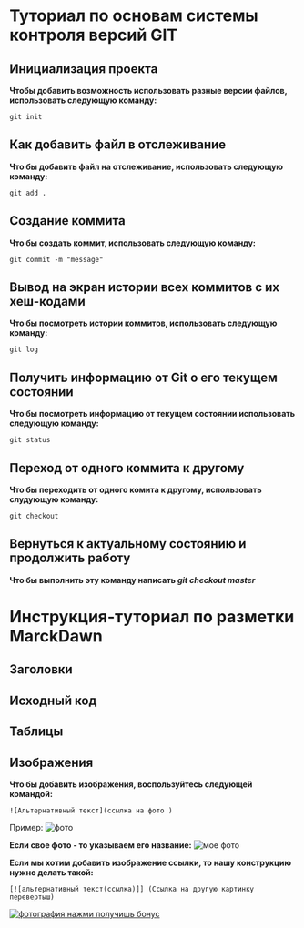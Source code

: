 # Туториал по основам системы контроля версий GIT


 ##  Инициализация проекта
 **Чтобы добавить возможность использовать разные версии файлов, использовать следующую команду:**
 
  ```
git init
  ```
## Как добавить файл в отслеживание
**Что бы добавить файл на отслеживание, использовать следующую команду:**
```
git add .
```
## Создание коммита
**Что бы создать коммит, использовать следующую команду:**
 ```
git commit -m "message"
 ```
 ## Вывод на экран истории всех коммитов с их хеш-кодами
 **Что бы посмотреть истории коммитов, использовать следующую команду:**
 ```
git log
 ```
 ## Получить информацию от Git о его текущем состоянии
 **Что бы посмотреть информацию от текущем состоянии использовать следующую команду:**
 ```
 git status
 ```
## Переход от одного коммита к другому
**Что бы переходить от одного комита к другому, использовать слудующую команду:**
```
git checkout
```
## Вернуться к актуальному состоянию и продолжить работу
**Что бы выполнить эту команду написать *git checkout master***


# Инструкция-туториал по разметки MarckDawn


## Заголовки




## Исходный код




## Таблицы



## Изображения

**Что бы добавить изображения, воспользуйтесь следующей командой:**

```
![Альтернативный текст](ссылка на фото )
```
Пример:
![фото](https://sun9-64.userapi.com/impg/AGF0-gIIpAYtK4kk2tQ-pz9447WAJCUYAHY4YQ/WY9x-NRP4R4.jpg?size=997x2160&quality=96&sign=9645cb6fb074e85477d5698724281954&type=album)

**Если свое фото - то указываем его название:**
![мое фото](kartinki-milyh-zhivotnyh-52.jpg)

**Если мы хотим добавить изображение ссылки, то нашу конструкцию нужно делать такой:**

```
[![альтернативный текст(ссылка)]] (Ссылка на другую картинку перевертыш)
```

[![фотография нажми получишь бонус](https://sun1-28.userapi.com/impg/TnozJAeKbtMUw0t_8De_FFVDL5-1kHbMbyd8GA/de0qPGG0clE.jpg?size=1032x1548&quality=96&sign=06abd5aae4d3a0c3b341eeec204dc848&type=album)](https://sun9-28.userapi.com/impg/M-TzImBlNUjP0fz71i5w5EGbrlPxHXVU7h7Uqw/ClKOYxCg9vo.jpg?size=1273x1800&quality=96&sign=2d165a81a3d7e00dafb691c0a61adff9&type=album)

